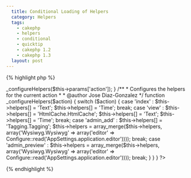 ```yaml
---
  title: Conditional Loading of Helpers
  category: Helpers
  tags:
    - cakephp
    - helpers
    - conditional
    - quicktip
    - cakephp 1.2
    - cakephp 1.3
  layout: post
---
```


{% highlight php %}
<?php
class TumblesController extends TumbleAppController {

	var $name = 'Tumbles';
	function beforeRender() {
		parent::beforeRender()
		$this->_configureHelpers($this->params['action']);
	}
/**
 * Configures the helpers for the current action
 *
 * @author Jose Diaz-Gonzalez
 */
	function _configureHelpers($action) {
		switch ($action) {
			case 'index' :
				$this->helpers[] = 'Text';
				$this->helpers[] = 'Time';
				break;
			case 'view' :
				$this->helpers[] = 'HtmlCache.HtmlCache';
				$this->helpers[] = 'Text';
				$this->helpers[] = 'Time';
				break;
			case 'admin_add' :
				$this->helpers[] = 'Tagging.Tagging';
				$this->helpers = array_merge($this->helpers, array('Wysiwyg.Wysiwyg' => array('editor' => Configure::read('AppSettings.application.editor'))));
				break;
			case 'admin_preview' :
				$this->helpers = array_merge($this->helpers, array('Wysiwyg.Wysiwyg' => array('editor' => Configure::read('AppSettings.application.editor'))));
				break;
		}
	}
}
?>
{% endhighlight %}